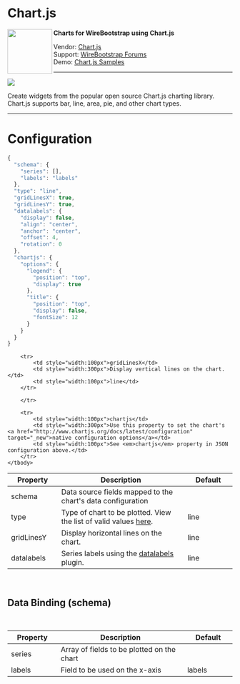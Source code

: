 <h1>Chart.js</h1>
<img align="left" width="100" height="100" src="https://github.com/WireBootstrap/Chartjs/blob/master/images/eb-chartjs.jpg">

<p>
<strong>
Charts for WireBootstrap using Chart.js
</strong>
</p>
<p>
Vendor: <a href="http://www.chartjs.org/" target="_blank">Chart.js</a><br/>
Support: <a href="https://help.wirebootstrap.com/support/discussions/forums/22000200288" target="_blank">WireBootstrap Forums</a><br/>
Demo: <a href="http://www.chartjs.org/samples/latest">Chart.js Samples</a>
</p>

<hr/>

<p>
<img src="https://github.com/WireBootstrap/Chartjs/blob/master/images/chartjs4.png">
</p>

<p>
Create widgets from the popular open source Chart.js charting library.  Chart.js supports bar, line, area, pie, and other chart types.
</p>
<hr/>

<h1><a id="config">Configuration</a></h1>

```javascript
{
  "schema": {
    "series": [],
    "labels": "labels"
  },
  "type": "line",
  "gridLinesX": true,
  "gridLinesY": true,
  "datalabels": {
    "display": false,
    "align": "center",
    "anchor": "center",
    "offset": 4,
    "rotation": 0
  },
  "chartjs": {
    "options": {
      "legend": {
        "position": "top",
        "display": true
      },
      "title": {
        "position": "top",
        "display": false,
        "fontSize": 12
      }
    }
  }
}
```
<table>
	<thead>
		<tr>
			<th style="width:100px">Property</th>
			<th style="width:300px">Description</th>
			<th style="width:100px">Default</th>
		</tr>
	</thead>
	<tbody>
		<tr>
			<td style="width:100px">schema</td>
			<td style="width: 300px;">Data source fields mapped to the chart's data configuration</td>
			<td style="width:100px">
				<br>
			</td>
		</tr>
		<tr>
			<td style="width:100px">type</td>
			<td style="width:300px">Type of chart to be plotted. View the list of valid values <a href="http://www.chartjs.org/docs/latest/charts/" target="_new">here</a>.</td>
			<td style="width:100px">line</td>
		</tr>

		<tr>
			<td style="width:100px">gridLinesX</td>
			<td style="width:300px">Display vertical lines on the chart.</td>
			<td style="width:100px">line</td>
		</tr>

<tr>
			<td style="width:100px">gridLinesY</td>
			<td style="width:300px">Display horizontal lines on the chart.</td>
			<td style="width:100px">line</td>
		</tr>

		</tr>

<tr>
			<td style="width:100px">datalabels</td>
			<td style="width:300px">Series labels using the <a href="https://github.com/chartjs/chartjs-plugin-datalabels">datalabels<a> plugin.</td>
			<td style="width:100px">line</td>
		</tr>
				
		
		<tr>
			<td style="width:100px">chartjs</td>
			<td style="width:300px">Use this property to set the chart's <a href="http://www.chartjs.org/docs/latest/configuration" target="_new">native configuration options</a></td>
			<td style="width:100px">See <em>chartjs</em> property in JSON configuration above.</td>
		</tr>
	</tbody>
</table>

<p>
	<br>
</p>

<h2>Data Binding (schema)</h2>

<p>
	<br>
</p>

<table>
	<thead>
		<tr>
			<th style="width:100px">Property</th>
			<th style="width:300px">Description</th>
			<th style="width:100px">Default</th>
		</tr>
	</thead>
	<tbody>
		<tr>
			<td style="width:100px">series</td>
			<td style="width:300px">Array of fields to be plotted on the chart</td>
			<td style="width:100px">
				<br>
			</td>
		</tr>
		<tr>
			<td style="width:100px">labels</td>
			<td style="width:300px">Field to be used on the x-axis</td>
			<td style="width:100px">labels</td>
		</tr>
	</tbody>
</table>
